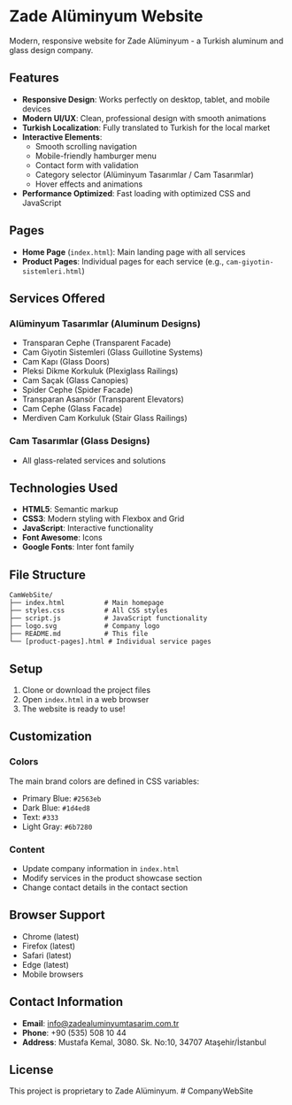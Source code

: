 # Zade Alüminyum Website

Modern, responsive website for Zade Alüminyum - a Turkish aluminum and glass design company.

## Features

- **Responsive Design**: Works perfectly on desktop, tablet, and mobile devices
- **Modern UI/UX**: Clean, professional design with smooth animations
- **Turkish Localization**: Fully translated to Turkish for the local market
- **Interactive Elements**: 
  - Smooth scrolling navigation
  - Mobile-friendly hamburger menu
  - Contact form with validation
  - Category selector (Alüminyum Tasarımlar / Cam Tasarımlar)
  - Hover effects and animations
- **Performance Optimized**: Fast loading with optimized CSS and JavaScript

## Pages

- **Home Page** (`index.html`): Main landing page with all services
- **Product Pages**: Individual pages for each service (e.g., `cam-giyotin-sistemleri.html`)

## Services Offered

### Alüminyum Tasarımlar (Aluminum Designs)
- Transparan Cephe (Transparent Facade)
- Cam Giyotin Sistemleri (Glass Guillotine Systems)
- Cam Kapı (Glass Doors)
- Pleksi Dikme Korkuluk (Plexiglass Railings)
- Cam Saçak (Glass Canopies)
- Spider Cephe (Spider Facade)
- Transparan Asansör (Transparent Elevators)
- Cam Cephe (Glass Facade)
- Merdiven Cam Korkuluk (Stair Glass Railings)

### Cam Tasarımlar (Glass Designs)
- All glass-related services and solutions

## Technologies Used

- **HTML5**: Semantic markup
- **CSS3**: Modern styling with Flexbox and Grid
- **JavaScript**: Interactive functionality
- **Font Awesome**: Icons
- **Google Fonts**: Inter font family

## File Structure

```
CamWebSite/
├── index.html          # Main homepage
├── styles.css          # All CSS styles
├── script.js           # JavaScript functionality
├── logo.svg            # Company logo
├── README.md           # This file
└── [product-pages].html # Individual service pages
```

## Setup

1. Clone or download the project files
2. Open `index.html` in a web browser
3. The website is ready to use!

## Customization

### Colors
The main brand colors are defined in CSS variables:
- Primary Blue: `#2563eb`
- Dark Blue: `#1d4ed8`
- Text: `#333`
- Light Gray: `#6b7280`

### Content
- Update company information in `index.html`
- Modify services in the product showcase section
- Change contact details in the contact section

## Browser Support

- Chrome (latest)
- Firefox (latest)
- Safari (latest)
- Edge (latest)
- Mobile browsers

## Contact Information

- **Email**: info@zadealuminyumtasarim.com.tr
- **Phone**: +90 (535) 508 10 44
- **Address**: Mustafa Kemal, 3080. Sk. No:10, 34707 Ataşehir/İstanbul

## License

This project is proprietary to Zade Alüminyum. # CompanyWebSite
